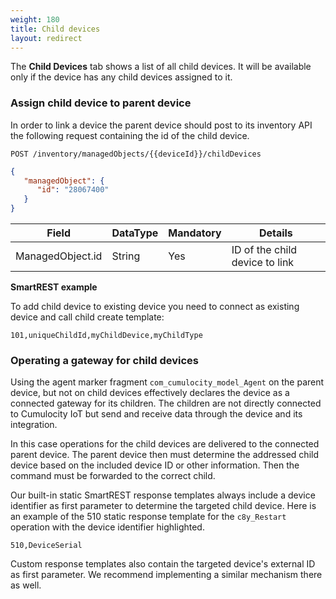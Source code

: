 ```yaml
---
weight: 180
title: Child devices
layout: redirect
---
```


The **Child Devices** tab shows a list of all child devices. It will be available only if the device has any child devices assigned to it.

### Assign child device to parent device

In order to link a device the parent device should post to its inventory API the following request containing the id of the child device.

```http
POST /inventory/managedObjects/{{deviceId}}/childDevices
```
```json
{
   "managedObject": {
      "id": "28067400"
   }
}
```

|Field|DataType|Mandatory|Details|
|----|----|----|----|
|ManagedObject.id|String|Yes|ID of the child device to link|


**SmartREST example**

To add child device to existing device you need to connect as existing device and call child create template:

`101,uniqueChildId,myChildDevice,myChildType`

### Operating a gateway for child devices
Using the agent marker fragment ```com_cumulocity_model_Agent``` on the parent device, but not on child devices effectively declares the device as a connected gateway for its children. The children are not directly connected to Cumulocity IoT but send and receive data through the device and its integration.

In this case operations for the child devices are delivered to the connected parent device. The parent device then must determine the addressed child device based on the included device ID or other information. Then the command must be forwarded to the correct child.

Our built-in static SmartREST response templates always include a device identifier as first parameter to determine the targeted child device. Here is an example of the 510 static response template for the ```c8y_Restart``` operation with the device identifier highlighted.

`510,DeviceSerial`

Custom response templates also contain the targeted device's external ID as first parameter. We recommend implementing a similar mechanism there as well.

